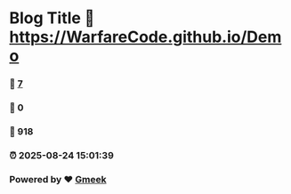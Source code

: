 # Blog Title :link: https://WarfareCode.github.io/Demo 
### :page_facing_up: [7](https://WarfareCode.github.io/Demo/tag.html) 
### :speech_balloon: 0 
### :hibiscus: 918 
### :alarm_clock: 2025-08-24 15:01:39 
### Powered by :heart: [Gmeek](https://github.com/Meekdai/Gmeek)
